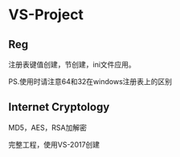 # VS-Project

## Reg

注册表键值创建，节创建，ini文件应用。

PS.使用时请注意64和32在windows注册表上的区别

## Internet Cryptology

MD5，AES，RSA加解密

完整工程，使用VS-2017创建